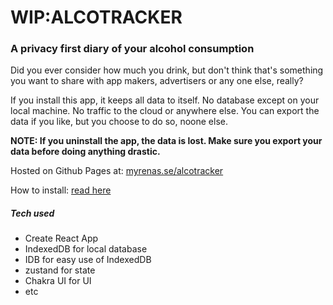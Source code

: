 # WIP:ALCOTRACKER

### A privacy first diary of your alcohol consumption

Did you ever consider how much you drink, but don't think that's something you want to share with app makers, advertisers or any one else, really?

If you install this app, it keeps all data to itself. No database except on your local machine. No traffic to the cloud or anywhere else. You can export the data if you like, but you choose to do so, noone else.

**NOTE: If you uninstall the app, the data is lost. Make sure you export your data before doing anything drastic.**

Hosted on Github Pages at: [myrenas.se/alcotracker](https://myrenas.se/alcotracker)

How to install: [read here](https://developer.mozilla.org/en-US/docs/Web/Progressive_web_apps/Guides/Installing)

##### Tech used

- Create React App
- IndexedDB for local database
- IDB for easy use of IndexedDB
- zustand for state
- Chakra UI for UI
- etc
